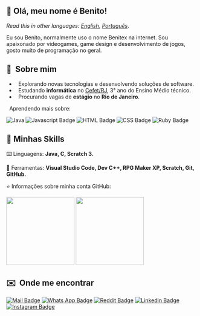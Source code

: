 ## 👋 Olá, meu nome é <strong>Benito!</strong>
*Read this in other languages: [English](README.eng.md), [Português](README.md).*

Eu sou Benito, normalmente uso o nome Benitex na internet. Sou apaixonado por videogames, game design e desenvolvimento de jogos, gosto muito de programação no geral.

## 👦 &nbsp;Sobre mim

* &nbsp; Explorando novas tecnologias e desenvolvendo soluções de software.
* &nbsp; Estudando **informática** no <a href="http://www.cefet-rj.br/">Cefet/RJ</a>, 3° ano do Ensino Médio técnico.
* &nbsp; Procurando vagas de **estágio** no **Rio de Janeiro**.

&nbsp; Aprendendo mais sobre:

![Java](https://img.shields.io/badge/java-%23ED8B00.svg?style=for-the-badge&logo=java&logoColor=white) ![Javascript Badge](https://img.shields.io/badge/JavaScript-323330?style=for-the-badge&logo=javascript&logoColor=F7DF1E) ![HTML Badge](https://img.shields.io/badge/HTML-239120?style=for-the-badge&logo=html5&logoColor=white) ![CSS Badge](	https://img.shields.io/badge/CSS-239120?&style=for-the-badge&logo=css3&logoColor=white) ![Ruby Badge](https://img.shields.io/badge/Ruby-CC342D?style=for-the-badge&logo=ruby&logoColor=white)

## 🚀 Minhas Skills

 ⌨️ Linguagens: <strong>Java, C, Scratch 3.</strong>
 
 🔧 Ferramentas: <strong>Visual Studio Code, Dev C++, RPG Maker XP, Scratch, Git, GitHub.</strong>
 
 ⭐ Informações sobre minha conta GitHub:
 
 <img height="180em" src="https://github-readme-stats.vercel.app/api?username=Benitex&show_icons=true&layout=compactt"/>
 <img height="180em" src="https://github-readme-stats.vercel.app/api/top-langs/?username=Benitex&layout=compact&langscount=7&hide=ruby"/>

 ## ✉️ &nbsp;Onde me encontrar

[![Mail Badge](https://img.shields.io/badge/Gmail-D14836?style=for-the-badge&logo=gmail&logoColor=white)](mailto:benitoapepe@yahoo.com.br)
[![Whats App Badge](https://img.shields.io/badge/WhatsApp-25D366?style=for-the-badge&logo=whatsapp&logoColor=white)](21969738474)
[![Reddit Badge](https://img.shields.io/badge/Reddit-FF4500?style=for-the-badge&logo=reddit&logoColor=white)](https://www.reddit.com/user/Benitex_Gamer)
[![Linkedin Badge](https://img.shields.io/badge/LinkedIn-0077B5?style=for-the-badge&logo=linkedin&logoColor=white)](https://www.linkedin.com/in/benito-andr%C3%A9-pepe-08960519a/) 
[![Instagram Badge](	https://img.shields.io/badge/Instagram-E4405F?style=for-the-badge&logo=instagram&logoColor=white)](https://instagram.com/benitexpepe?utm_medium=copy_link)
